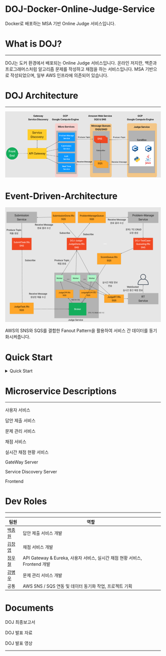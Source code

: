 # DOJ-Docker-Online-Judge-Service
Docker로 배포하는 MSA 기반 Online Judge 서비스입니다.

# What is DOJ?
---
DOJ는 도커 환경에서 배포되는 Online Judge 서비스입니다. 온라인 저지란, 백준과 프로그래머스처럼 알고리즘 문제를 작성하고 채점을 하는 서비스입니다. MSA 기반으로 작성되었으며, 일부 AWS 인프라에 의존되어 있습니다. 

# DOJ Architecture
---
![Alt text](images/architecture.png)

# Event-Driven-Architecture
![Alt text](images/EventDrivenArchitecture.png)

AWS의 SNS와 SQS를 결합한 Fanout Pattern을 활용하여 서비스 간 데이터를 동기화시켜줍니다.

# Quick Start
<details>
<summary> Quick Start</summary>

## Set AWS Infra
AWS의 SNS와 SQS를 사용하기 때문에 해당 인프라를 만들어야 합니다. 기본적으로 fifo 큐를 사용하며, 하나의 SNS 토픽에 여러 개의 SQS가 구독하고, 각 SQS는 서비스에서 메세지를 풀링하는 Fanout Pattern을 따르고 있습니다.

구성해야 하는 SNS와 SQS는 다음과 같습니다.

### SNS
- DOJ-Judge-JudgeDone.fifo

- DOJ-Submission-SubmitTask.fifo

- DOJ-TestCase-Queueing.fifo

### SQS
SNS 토픽을 구독하는 메세지 대기열 시스템입니다. 환경구성을 위해 SQS의 ARN과 URL이 필요합니다. 기본적으로 FIFO 형식이여야 합니다(ProblemManage Queue는 표준 Queue여도 가능합니다).

- __JudgeCPP.fifo__
    Sub : No Topic
    Pulled by : JudgeService(Workers)

- __JudgeNotCPP.fifo__
    Sub : No Topic
    Pulled by : JudgeService(Workers)

- __JudgeRT.fifo__
    Sub : No Topic
    Pulled by : RTService

- __JudgeTask.fifo__
    Sub : DOJ-Submission-SubmitTask
    Pulled by : JudgeService(Broker)

- __ScoreQueue.fifo__
    Sub : DOJ-TestCase-Queueing.fifo
    Pulled by : JudgeService(Broker)

- __SubmissionDone.fifo__
    Sub : DOJ-Judge-JudgeDone.fifo
    Pulled by : SubmissionService


- __ProblemManageQueue__
    Sub : DOJ-Judge-JudgeDone.fifo
    Pulled by : ProblemManage Service


## Ready For Enviornment

```build.sh```는 채점 서비스 외 모든 서비스의 이미지를, ```build_Judge.sh```는 채점 서비스의 이미지를 빌드합니다.
본 서비스는 AWS 인프라에 의존하므로 ```Access/Secret Key```와 ```SNS Topic```, ```SQS```를 사전에 생성해야 합니다.
필요한 Topic과 SQS는 다음과 같습니다

__AWS_ACCESS_KEY__ : AWS 액세스 키
__AWS_SECRET_KEY__ : AWS 시크릿 키
__SNS ARN, NAME__ : 발급한 AWS SNS의 토픽 Arn과 토픽 이름
__SQS ARN, URL__ : 생성한 AWS SQS의 Arn과 Url

## Build Docker Image through build.sh
배포할 도커 이미지를 빌드하는 실행파일입니다.
실행하기 전, __반드시 sh파일 내 환경변수를 작성해주셔야 합니다.__

__build.sh__
```bash
# AWS Keys
AWS_ACCESS_KEY=
AWS_SECRET_KEY=

# SNS Settings
DOJ_Judge_JudgeDone_name=
DOJ_Judge_JudgeDone_arn=
DOJ_Submission_SubmitTask_name=
DOJ_Submission_SubmitTask_arn=
DOJ_TestCase_Queueing_name=
DOJ_TestCase_Queueing_arn=


# SQS Settings

JudgeRT_ARN=arn:aws:sqs:
JudgeRT_URL=https://sqs.

JudgeTask_ARN=arn:aws:sqs:
JudgeTask_URL=https://sqs.

ScoreQueue_ARN=arn:aws:sqs:
ScoreQueue_URL=https://sqs.

SubmissionDone_ARN=arn:aws:sqs:
SubmissionDone_URL=https://sqs.

ProblemManageQueue_ARN=arn:aws:sqs:
ProblemManageQueue_URL=https://sqs.
...
```
채점서비스는 __브로커용 이미지__와 __워커용 이미지__를 각각 빌드해야 합니다.
__CMakeLists.txt__의 __add_executable__란에 브로커인지 워커인지 명시해줘야합니다. 아래와 같습니다

* 워커
  ```shell
  ...
  add_executable(${PROJECT_NAME} worker.cc judge_worker.h judge_aws.h judge_task.h judge_notify.h problem_manage_crud.h)
  ...
  ```

* 브로커
  ```shell
  ...
  add_executable(${PROJECT_NAME} broker.cc judge_worker.h judge_aws.h judge_task.h judge_notify.h problem_manage_crud.h)
  ...
  ```

채점 서비스의 빌드 자동화 스크립트를 ```build.sh```를 수정한 것처럼 환경변수를 기입해야 합니다.
추가로, 마지막 줄에서 도커 이미지를 빌드할 때, 워커용 이미지인지 브로커용 이미지인지 명시해야 합니다.

__build_Judge.sh__ (For Judge-Service)
```bash
# AWS Keys
AWS_ACCESS_KEY=
AWS_SECRET_KEY=

# SNS Settings
DOJ_Judge_JudgeDone_NAME=DOJ-Judge-JudgeDone.fifo
DOJ_Judge_JudgeDone_ARN=

# SQS Settings
JudgeCPP_NAME=JudgeCPP.fifo
JudgeCPP_ARN=arn:aws:sqs:
JudgeCPP_URL=https://sqs.

JudgeNotCPP_NAME=JudgeNotCPP.fifo
JudgeNotCPP_ARN=arn:aws:sqs:
JudgeNotCPP_URL=https://sqs.

JudgeRT_NAME=JudgeRT.fifo
JudgeRT_ARN=arn:aws:sqs:
JudgeRT_URL=https://sqs.

JudgeTask_NAME=JudgeTask.fifo
JudgeTask_ARN=arn:aws:sqs:
JudgeTask_URL=https://sqs.

ScoreQueue_NAME=ScoreQueue.fifo
ScoreQueue_ARN=arn:aws:sqs:
ScoreQueue_URL=https://sqs.
...

docker buildx build -t jduge_service_worker .
or..
docker buildx build -t jduge_service_broker .
```



쉘 스크립트 내용을 채웠다면, 실행시키면 됩니다.
```shell
./build.sh
./build_Judge.sh
```


## Deploy Docker container

채점 서비스 외 모든 서비스는 하나의 머신에서 배포할 수 있습니다. docker-compose를 통해 배포할 수 있습니다.
```shell
docker compose up -d
```

채점 서비스의 경우, 브로커와 워커(C/Cpp or None C/Cpp)별로 배포할 수 있습니다.
* 브로커
  ```shell
  docker run -it -d --privileged --entrypoint ./JUDGE-SERVICE -v ./testcases:/home/JUDGE-SERVICE/testcases jduge_service_broker
  ```
* 워커 (C/C++용)
  ```shell
  docker run -it -d --privileged --entrypoint ./JUDGE-SERVICE -v ./testcases:/home/JUDGE-SERVICE/testcases jduge_service_worker 1
  ```
* 워커 (C/C++ 이외)
  ```shell
  docker run -it --privileged --entrypoint ./JUDGE-SERVICE -v ./testcases:/home/JUDGE-SERVICE/testcases jduge_service_worker 0
  ```
</details>

# Microservice Descriptions
---
사용자 서비스

답안 제출 서비스

문제 관리 서비스

채점 서비스

실시간 채점 현황 서비스

GateWay Server

Service Discovery Server

Frontend


# Dev Roles
---
| 팀원  | 역할 |
|----- |----|
| [백종원](https://github.com/onaeonae1) | 답안 제출 서비스 개발 |
| [김창엽](https://github.com/pridom1118) | 채점 서비스 개발 |
| [정우철](https://github.com/december-ok) | API Gateway & Eureka​, 사용자 서비스, 실시간 채점 현황 서비스​, Frontend 개발 |
| [강병우](https://github.com/peace0096) | 문제 관리 서비스 개발 | 
| 공통   | AWS SNS / SQS 연동 및 데이터 동기화 작업, 프로젝트 기획| 

# Documents
DOJ 최종보고서

DOJ 발표 자료

DOJ 발표 영상

---